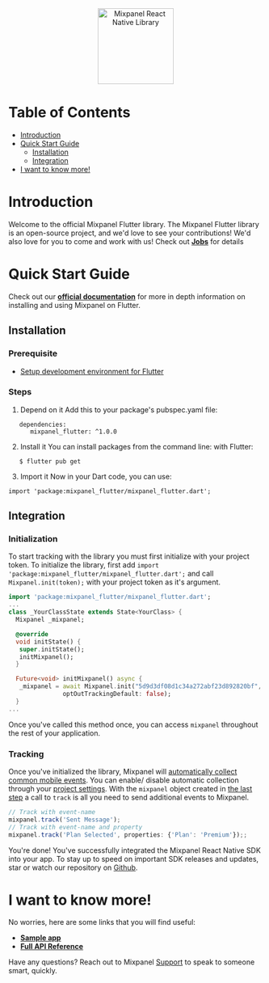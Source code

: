 <div align="center" style="text-align: center">
  <img src="https://github.com/mixpanel/mixpanel-android/blob/assets/mixpanel.png?raw=true" alt="Mixpanel React Native Library" height="150"/>
</div>

#####
# Table of Contents

<!-- MarkdownTOC -->
- [Introduction](#introduction)
- [Quick Start Guide](#quick-start-guide)
    - [Installation](#installation)
    - [Integration](#integration)
- [I want to know more!](#i-want-to-know-more)

<!-- /MarkdownTOC -->


# Introduction
Welcome to the official Mixpanel Flutter library.
The Mixpanel Flutter library is an open-source project, and we'd love to see your contributions!
We'd also love for you to come and work with us! Check out **[Jobs](https://mixpanel.com/jobs/#openings)** for details

# Quick Start Guide

Check out our **[official documentation](https://developer.mixpanel.com/docs/flutter)** for more in depth information on installing and using Mixpanel on Flutter.

<a name="installation"></a>
## Installation
### Prerequisite
- [Setup development environment for Flutter](https://flutter.dev/docs/get-started/install)
### Steps
1. Depend on it
Add this to your package's pubspec.yaml file:
```
   dependencies:
      mixpanel_flutter: ^1.0.0
```
2. Install it
You can install packages from the command line:
with Flutter:
```
   $ flutter pub get
```
3. Import it
Now in your Dart code, you can use:
```
import 'package:mixpanel_flutter/mixpanel_flutter.dart';
```
## Integration
### Initialization
To start tracking with the library you must first initialize with your project token. To initialize the library, first add `import 'package:mixpanel_flutter/mixpanel_flutter.dart';` and call `Mixpanel.init(token);` with your project token as it's argument.
```dart
import 'package:mixpanel_flutter/mixpanel_flutter.dart';
...
class _YourClassState extends State<YourClass> {
  Mixpanel _mixpanel;

  @override
  void initState() {
   super.initState();
   initMixpanel();
  }

  Future<void> initMixpanel() async {
   _mixpanel = await Mixpanel.init("5d9d3df08d1c34a272abf23d892820bf",
               optOutTrackingDefault: false);
  }
...
```
Once you've called this method once, you can access `mixpanel` throughout the rest of your application.
### Tracking
Once you've initialized the library, Mixpanel will <a href="https://mixpanel.com/help/questions/articles/which-common-mobile-events-can-mixpanel-collect-on-my-behalf-automatically" target="_blank">automatically collect common mobile events</a>. You can enable/ disable automatic collection through your <a href="https://mixpanel.com/help/questions/articles/how-do-i-enable-common-mobile-events-if-i-have-already-implemented-mixpanel" target="_blank">project settings</a>.
With the `mixpanel` object created in [the last step](#integration) a call to `track` is all you need to send additional events to Mixpanel.
```js
// Track with event-name
mixpanel.track('Sent Message');
// Track with event-name and property
mixpanel.track('Plan Selected', properties: {'Plan': 'Premium'});;
```
You're done! You've successfully integrated the Mixpanel React Native SDK into your app. To stay up to speed on important SDK releases and updates, star or watch our repository on [Github](https://github.com/mixpanel/mixpanel-flutter).

<a name="i-want-to-know-more"></a>
# I want to know more!

No worries, here are some links that you will find useful:
* **[Sample app](https://github.com/mixpanel/mixpanel-flutter/tree/master/example)**
* **[Full API Reference](https://developer.mixpanel.com/docs/flutter)**

Have any questions? Reach out to Mixpanel [Support](https://help.mixpanel.com/hc/en-us/requests/new) to speak to someone smart, quickly.